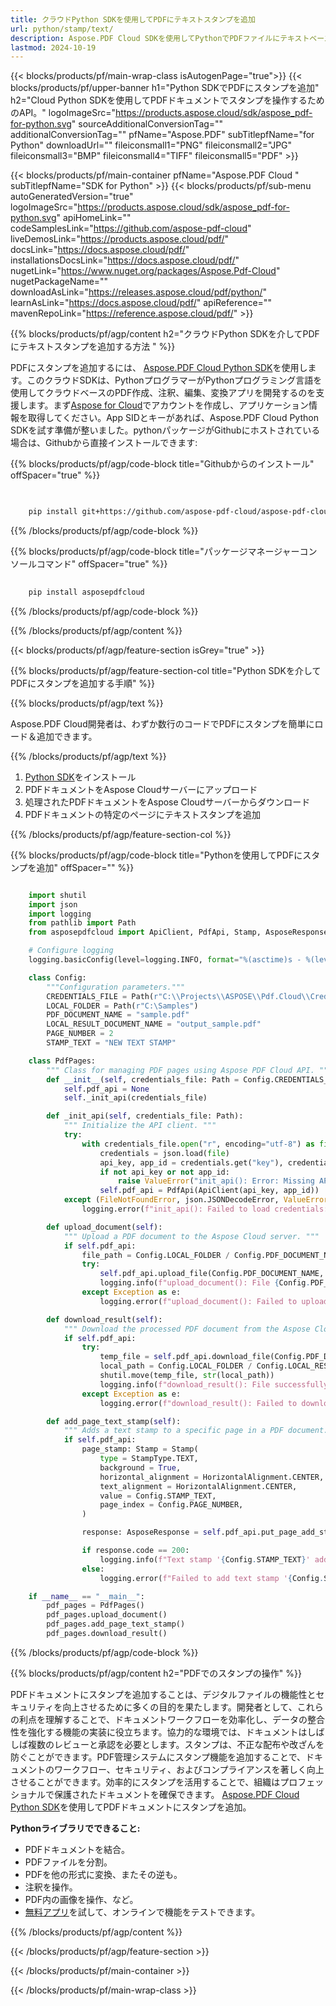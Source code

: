 ```yaml
---
title: クラウドPython SDKを使用してPDFにテキストスタンプを追加
url: python/stamp/text/
description: Aspose.PDF Cloud SDKを使用してPythonでPDFファイルにテキストベースのスタンプを追加します。ドキュメントのラベリングを自動化。
lastmod: 2024-10-19
---
```


{{< blocks/products/pf/main-wrap-class isAutogenPage="true">}}
{{< blocks/products/pf/upper-banner h1="Python SDKでPDFにスタンプを追加" h2="Cloud Python SDKを使用してPDFドキュメントでスタンプを操作するためのAPI。" logoImageSrc="https://products.aspose.cloud/sdk/aspose_pdf-for-python.svg" sourceAdditionalConversionTag="" additionalConversionTag="" pfName="Aspose.PDF" subTitlepfName="for Python" downloadUrl="" fileiconsmall1="PNG" fileiconsmall2="JPG" fileiconsmall3="BMP" fileiconsmall4="TIFF" fileiconsmall5="PDF" >}}

{{< blocks/products/pf/main-container pfName="Aspose.PDF Cloud " subTitlepfName="SDK for Python" >}}
{{< blocks/products/pf/sub-menu autoGeneratedVersion="true" logoImageSrc="https://products.aspose.cloud/sdk/aspose_pdf-for-python.svg" apiHomeLink="" codeSamplesLink="https://github.com/aspose-pdf-cloud" liveDemosLink="https://products.aspose.cloud/pdf/" docsLink="https://docs.aspose.cloud/pdf/" installationsDocsLink="https://docs.aspose.cloud/pdf/" nugetLink="https://www.nuget.org/packages/Aspose.Pdf-Cloud" nugetPackageName="" downloadAsLink="https://releases.aspose.cloud/pdf/python/" learnAsLink="https://docs.aspose.cloud/pdf/" apiReference="" mavenRepoLink="https://reference.aspose.cloud/pdf/" >}}

{{% blocks/products/pf/agp/content h2="クラウドPython SDKを介してPDFにテキストスタンプを追加する方法 " %}}

PDFにスタンプを追加するには、
[Aspose.PDF Cloud Python SDK](https://products.aspose.cloud/pdf/python/)を使用します。このクラウドSDKは、PythonプログラマーがPythonプログラミング言語を使用してクラウドベースのPDF作成、注釈、編集、変換アプリを開発するのを支援します。まず[Aspose for Cloud](https://dashboard.aspose.cloud/#/apps)でアカウントを作成し、アプリケーション情報を取得してください。App SIDとキーがあれば、Aspose.PDF Cloud Python SDKを試す準備が整いました。pythonパッケージがGithubにホストされている場合は、Githubから直接インストールできます:

{{% blocks/products/pf/agp/code-block title="Githubからのインストール" offSpacer="true" %}}

```bash

     
    pip install git+https://github.com/aspose-pdf-cloud/aspose-pdf-cloud-python.git


```

{{% /blocks/products/pf/agp/code-block %}}

{{% blocks/products/pf/agp/code-block title="パッケージマネージャーコンソールコマンド" offSpacer="true" %}}

```bash
     
    pip install asposepdfcloud

```

{{% /blocks/products/pf/agp/code-block %}}

{{% /blocks/products/pf/agp/content %}}

{{< blocks/products/pf/agp/feature-section isGrey="true" >}}

{{% blocks/products/pf/agp/feature-section-col title="Python SDKを介してPDFにスタンプを追加する手順" %}}

{{% blocks/products/pf/agp/text %}}

Aspose.PDF Cloud開発者は、わずか数行のコードでPDFにスタンプを簡単にロード＆追加できます。

{{% /blocks/products/pf/agp/text %}}

1. [Python SDK](https://pypi.org/project/asposepdfcloud/)をインストール
1. PDFドキュメントをAspose Cloudサーバーにアップロード
1. 処理されたPDFドキュメントをAspose Cloudサーバーからダウンロード
1. PDFドキュメントの特定のページにテキストスタンプを追加

{{% /blocks/products/pf/agp/feature-section-col %}}

{{% blocks/products/pf/agp/code-block title="Pythonを使用してPDFにスタンプを追加" offSpacer="" %}}

```python

    import shutil
    import json
    import logging
    from pathlib import Path
    from asposepdfcloud import ApiClient, PdfApi, Stamp, AsposeResponse, HorizontalAlignment, StampType

    # Configure logging
    logging.basicConfig(level=logging.INFO, format="%(asctime)s - %(levelname)s - %(message)s")

    class Config:
        """Configuration parameters."""
        CREDENTIALS_FILE = Path(r"C:\\Projects\\ASPOSE\\Pdf.Cloud\\Credentials\\credentials.json")
        LOCAL_FOLDER = Path(r"C:\Samples")
        PDF_DOCUMENT_NAME = "sample.pdf"
        LOCAL_RESULT_DOCUMENT_NAME = "output_sample.pdf"
        PAGE_NUMBER = 2
        STAMP_TEXT = "NEW TEXT STAMP"

    class PdfPages:
        """ Class for managing PDF pages using Aspose PDF Cloud API. """
        def __init__(self, credentials_file: Path = Config.CREDENTIALS_FILE):
            self.pdf_api = None
            self._init_api(credentials_file)

        def _init_api(self, credentials_file: Path):
            """ Initialize the API client. """
            try:
                with credentials_file.open("r", encoding="utf-8") as file:
                    credentials = json.load(file)
                    api_key, app_id = credentials.get("key"), credentials.get("id")
                    if not api_key or not app_id:
                        raise ValueError("init_api(): Error: Missing API keys in the credentials file.")
                    self.pdf_api = PdfApi(ApiClient(api_key, app_id))
            except (FileNotFoundError, json.JSONDecodeError, ValueError) as e:
                logging.error(f"init_api(): Failed to load credentials: {e}")

        def upload_document(self):
            """ Upload a PDF document to the Aspose Cloud server. """
            if self.pdf_api:
                file_path = Config.LOCAL_FOLDER / Config.PDF_DOCUMENT_NAME
                try:
                    self.pdf_api.upload_file(Config.PDF_DOCUMENT_NAME, str(file_path))
                    logging.info(f"upload_document(): File {Config.PDF_DOCUMENT_NAME} uploaded successfully.")
                except Exception as e:
                    logging.error(f"upload_document(): Failed to upload file: {e}")

        def download_result(self):
            """ Download the processed PDF document from the Aspose Cloud server. """
            if self.pdf_api:
                try:
                    temp_file = self.pdf_api.download_file(Config.PDF_DOCUMENT_NAME)
                    local_path = Config.LOCAL_FOLDER / Config.LOCAL_RESULT_DOCUMENT_NAME
                    shutil.move(temp_file, str(local_path))
                    logging.info(f"download_result(): File successfully downloaded: {local_path}")
                except Exception as e:
                    logging.error(f"download_result(): Failed to download file: {e}")

        def add_page_text_stamp(self):
            """ Adds a text stamp to a specific page in a PDF document. """
            if self.pdf_api:
                page_stamp: Stamp = Stamp(
                    type = StampType.TEXT,
                    background = True,
                    horizontal_alignment = HorizontalAlignment.CENTER,
                    text_alignment = HorizontalAlignment.CENTER,
                    value = Config.STAMP_TEXT,
                    page_index = Config.PAGE_NUMBER,
                )

                response: AsposeResponse = self.pdf_api.put_page_add_stamp(Config.PDF_DOCUMENT_NAME, Config.PAGE_NUMBER, page_stamp)

                if response.code == 200:
                    logging.info(f"Text stamp '{Config.STAMP_TEXT}' added to page #{Config.PAGE_NUMBER}.")
                else:
                    logging.error(f"Failed to add text stamp '{Config.STAMP_TEXT}' to page #{Config.PAGE_NUMBER}.")

    if __name__ == "__main__":
        pdf_pages = PdfPages()
        pdf_pages.upload_document()
        pdf_pages.add_page_text_stamp()
        pdf_pages.download_result()
```

{{% /blocks/products/pf/agp/code-block %}}

{{% blocks/products/pf/agp/content h2="PDFでのスタンプの操作" %}}

PDFドキュメントにスタンプを追加することは、デジタルファイルの機能性とセキュリティを向上させるために多くの目的を果たします。開発者として、これらの利点を理解することで、ドキュメントワークフローを効率化し、データの整合性を強化する機能の実装に役立ちます。​協力的な環境では、ドキュメントはしばしば複数のレビューと承認を必要とします。スタンプは、不正な配布や改ざんを防ぐことができます。PDF管理システムにスタンプ機能を追加することで、ドキュメントのワークフロー、セキュリティ、およびコンプライアンスを著しく向上させることができます。効率的にスタンプを活用することで、組織はプロフェッショナルで保護されたドキュメントを確保できます。
[Aspose.PDF Cloud Python SDK](https://products.aspose.cloud/pdf/python/)を使用してPDFドキュメントにスタンプを追加。

**Pythonライブラリでできること:**

+ PDFドキュメントを結合。
+ PDFファイルを分割。
+ PDFを他の形式に変換、またその逆も。
+ 注釈を操作。
+ PDF内の画像を操作、など。
+ [無料アプリ](https://products.aspose.app/pdf/family)を試して、オンラインで機能をテストできます。

{{% /blocks/products/pf/agp/content %}}

{{< /blocks/products/pf/agp/feature-section >}}

{{< /blocks/products/pf/main-container >}}

{{< /blocks/products/pf/main-wrap-class >}}
